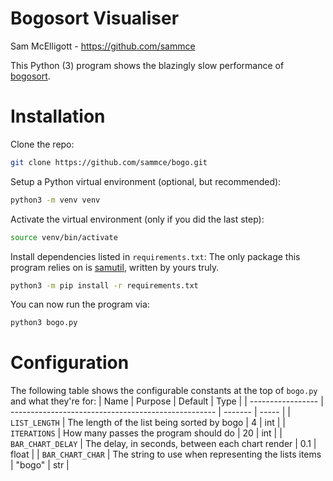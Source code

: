 # Bogosort Visualiser

Sam McElligott - https://github.com/sammce

This Python (3) program shows the blazingly slow performance of [bogosort](https://en.wikipedia.org/wiki/Bogosort).

# Installation

Clone the repo:

```sh
git clone https://github.com/sammce/bogo.git
```

Setup a Python virtual environment (optional, but recommended):

```sh
python3 -m venv venv
```

Activate the virtual environment (only if you did the last step):

```sh
source venv/bin/activate
```

Install dependencies listed in `requirements.txt`:
The only package this program relies on is [samutil](https://github.com/sammce/samutil), written by yours truly.

```sh
python3 -m pip install -r requirements.txt
```

You can now run the program via:

```sh
python3 bogo.py
```

# Configuration

The following table shows the configurable constants at the top of `bogo.py` and what they're for:
| Name              | Purpose                                             | Default | Type  |
| ----------------- | --------------------------------------------------- | ------- | ----- |
| `LIST_LENGTH`     | The length of the list being sorted by bogo         | 4       | int   |
| `ITERATIONS`      | How many passes the program should do               | 20      | int   |
| `BAR_CHART_DELAY` | The delay, in seconds, between each chart render    | 0.1     | float |
| `BAR_CHART_CHAR`  | The string to use when representing the lists items | "bogo"  | str   |
